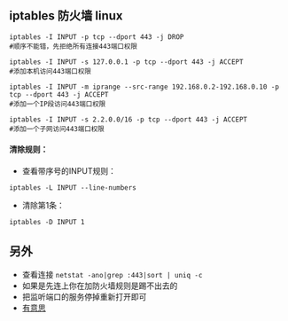 ## iptables 防火墙 linux

```
iptables -I INPUT -p tcp --dport 443 -j DROP
#顺序不能错，先拒绝所有连接443端口权限

iptables -I INPUT -s 127.0.0.1 -p tcp --dport 443 -j ACCEPT
#添加本机访问443端口权限

iptables -I INPUT -m iprange --src-range 192.168.0.2-192.168.0.10 -p tcp --dport 443 -j ACCEPT
#添加一个IP段访问443端口权限

iptables -I INPUT -s 2.2.0.0/16 -p tcp --dport 443 -j ACCEPT
#添加一个子网访问443端口权限
```

#### 清除规则：
- 查看带序号的INPUT规则：

`iptables -L INPUT --line-numbers`

- 清除第1条：

`iptables -D INPUT 1`

## 另外
- 查看连接
`netstat -ano|grep :443|sort | uniq -c`
- 如果是先连上你在加防火墙规则是踢不出去的
- 把监听端口的服务停掉重新打开即可
- [有意思](https://github.com/shadowsocks/shadowsocks-libev/issues/2439)
